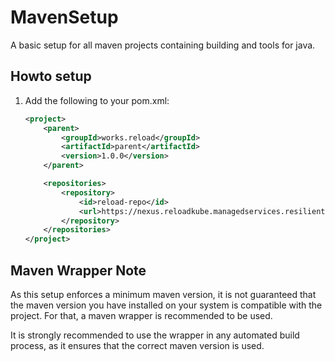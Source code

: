 # MavenSetup
A basic setup for all maven projects containing building and tools for java.

## Howto setup
1. Add the following to your pom.xml:
    ````xml
    <project>
        <parent>
            <groupId>works.reload</groupId>
            <artifactId>parent</artifactId>
            <version>1.0.0</version>
        </parent>

        <repositories>
            <repository>
                <id>reload-repo</id>
                <url>https://nexus.reloadkube.managedservices.resilient-teched.com/repository/reload/</url>
            </repository>
        </repositories> 
    </project>
    ````

## Maven Wrapper Note
As this setup enforces a minimum maven version,
it is not guaranteed that the maven version you have installed on your system is compatible with the project.
For that, a maven wrapper is recommended to be used.

It is strongly recommended to use the wrapper in any automated build process, as it ensures that the correct maven version is used.

